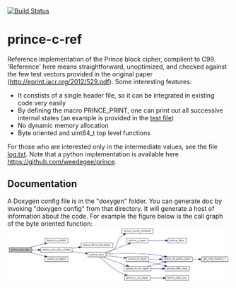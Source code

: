 [![Build Status](https://travis-ci.org/sebastien-riou/prince-c-ref.svg?branch=master)](https://travis-ci.org/sebastien-riou/prince-c-ref)
# prince-c-ref 
Reference implementation of the Prince block cipher, complient to C99.
'Reference' here means straightforward, unoptimized, and checked against the few test vectors provided in the original paper (http://eprint.iacr.org/2012/529.pdf).
Some interesting features:
* It constists of a single header file, so it can be integrated in existing code very easily
* By defining the macro PRINCE_PRINT, one can print out all successive internal states (an example is provided in the [test file](test/main.cpp))
* No dynamic memory allocation
* Byte oriented and uint64_t top level functions 

For those who are interested only in the intermediate values, see the file [log.txt](log.txt).
Note that a python implementation is available here https://github.com/weedegee/prince.

## Documentation
A Doxygen config file is in the "doxygen" folder. You can generate doc by invoking "doxygen config" from that directory. It will generate a host of information about the code.
For example the figure below is the call graph of the byte oriented function:
![alt tag](prince-c-ref.png)

